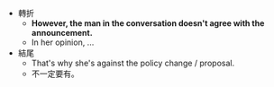 * 轉折
	* **However, the man in the conversation doesn't agree with the announcement.**
	* In her opinion, ... 
* 結尾
	* That's why she's against the policy change / proposal.
	* 不一定要有。